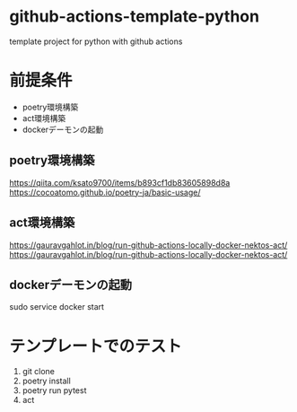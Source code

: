 # github-actions-template-python
template project for python with github actions

# 前提条件

- poetry環境構築
- act環境構築
- dockerデーモンの起動

## poetry環境構築

https://qiita.com/ksato9700/items/b893cf1db83605898d8a
https://cocoatomo.github.io/poetry-ja/basic-usage/

## act環境構築

https://gauravgahlot.in/blog/run-github-actions-locally-docker-nektos-act/
https://gauravgahlot.in/blog/run-github-actions-locally-docker-nektos-act/

## dockerデーモンの起動

sudo service docker start

# テンプレートでのテスト

1. git clone
2. poetry install
3. poetry run pytest
4. act
